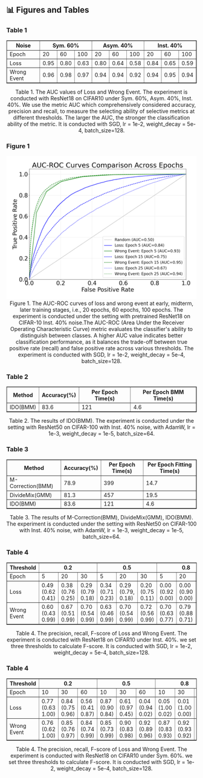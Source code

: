 ## 📊 Figures and Tables

### Table 1

<table border="1" cellspacing="0" cellpadding="5">
  <thead>
    <tr>
      <th rowspan="2">Noise</th>
      <th colspan="3">Sym. 60%</th>
      <th colspan="3">Asym. 40%</th>
      <th colspan="3">Inst. 40%</th>
    </tr>
  </thead>
  <tbody>
    <tr>
      <td>Epoch</td>
      <td>20</td>
      <td>60</td>
      <td>100</td>
      <td>20</td>
      <td>60</td>
      <td>100</td>
      <td>20</td>
      <td>60</td>
      <td>100</td>
    </tr>
    <tr>
      <td>Loss</td>
      <td>0.95</td>
      <td>0.80</td>
      <td>0.63</td>
      <td>0.80</td>
      <td>0.64</td>
      <td>0.58</td>
      <td>0.84</td>
      <td>0.65</td>
      <td>0.59</td>
    </tr>
    <tr>
      <td>Wrong Event</td>
      <td>0.96</td>
      <td>0.98</td>
      <td>0.97</td>
      <td>0.94</td>
      <td>0.94</td>
      <td>0.92</td>
      <td>0.94</td>
      <td>0.95</td>
      <td>0.94</td>
    </tr>
  </tbody>
</table>

<center>Table 1. The AUC values of Loss and Wrong Event. The experiment is conducted with ResNet18 on CIFAR10 under Sym. 60%, Asym. 40%, Inst. 40%. We use the metric AUC which comprehensively considered accuracy, precision and recall, to measure the selecting ability of selective metrics at different thresholds. The larger the AUC, the stronger the classification ability of the metric. It is conducted with SGD, lr = 1e-2, weight_decay = 5e-4, batch_size=128.</center>

### Figure 1

<div>			
    <center>	
    <img src="17a4b0b404a128900588cefbb1cee18.png"
         alt=""
         style=""/>
    <br>		
    Figure 1. The AUC-ROC curves of loss and wrong event at early, midterm, later training stages, i.e., 20 epochs, 60 epochs, 100 epochs. The experiment is conducted under the setting with pretrained ResNet18 on CIFAR-10 Inst. 40% noise.The AUC-ROC (Area Under the Receiver Operating Characteristic Curve) metric evaluates the classifier's ability to distinguish between classes. A higher AUC value indicates better classification performance, as it balances the trade-off between true positive rate (recall) and false positive rate across various thresholds. The experiment is conducted with SGD, lr = 1e-2, weight_decay = 5e-4, batch_size=128.
    </center>
</div>

### Table 2

<table border="1" cellspacing="0" cellpadding="5">
  <thead>
    <tr>
      <th>Method</th>
      <th>Accuracy(%)</th>
      <th>Per Epoch Time(s)</th>
      <th>Per Epoch BMM Time(s)</th>
    </tr>
  </thead>
  <tbody>
    <tr>
      <td>IDO(BMM)</td>
      <td>83.6</td>
      <td>121</td>
      <td>4.6</td>
    </tr>
  </tbody>
</table>

<center>Table 2. The results of IDO(BMM). The experiment is conducted under the setting with ResNet50 on CIFAR-100 with Inst. 40% noise, with AdamW, lr = 1e-3, weight_decay = 1e-5, batch_size=64. </center>

### Table 3

<table border="1" cellspacing="0" cellpadding="5">
  <thead>
    <tr>
      <th>Method</th>
      <th>Accuracy(%)</th>
      <th>Per Epoch Time(s)</th>
      <th>Per Epoch Fitting Time(s)</th>
    </tr>
  </thead>
  <tbody>
    <tr>
      <td>M-Correction(BMM)</td>
      <td>78.9</td>
      <td>399</td>
      <td>14.7</td>
    </tr>
    <tr>
      <td>DivideMix(GMM)</td>
      <td>81.3</td>
      <td>457</td>
      <td>19.5</td>
    </tr>
    <tr>
      <td>IDO(BMM)</td>
      <td>83.6</td>
      <td>121</td>
      <td>4.6</td>
    </tr>
  </tbody>
</table>

<center>Table 3. The results of M-Correction(BMM), DivideMix(GMM), IDO(BMM). The experiment is conducted under the setting with ResNet50 on CIFAR-100 with Inst. 40% noise, with AdamW, lr = 1e-3, weight_decay = 1e-5, batch_size=64. </center>


### Table 4

<table border="1" cellspacing="0" cellpadding="5">
  <thead>
    <tr>
      <th rowspan="2">Threshold</th>
      <th colspan="3">0.2</th>
      <th colspan="3">0.5</th>
      <th colspan="3">0.8</th>
    </tr>
  </thead>
  <tbody>
    <tr>
      <td>Epoch</td>
      <td>5</td>
      <td>20</td>
      <td>30</td>
      <td>5</td>
      <td>20</td>
      <td>30</td>
      <td>5</td>
      <td>20</td>
      <td>30</td>
    </tr>
    <tr>
      <td>Loss</td>
      <td>0.49<br>(0.62 0.41)</td>
      <td>0.38<br>(0.76 0.25)</td>
      <td>0.29<br>(0.79 0.18)</td>
      <td>0.34<br>(0.71 0.23)</td>
      <td>0.29<br>(0.79, 0.18)</td>
      <td>0.20<br>(0.75 0.11)</td>
      <td>0.00<br>(0.92 0.00)</td>
      <td>0.00<br>(0.90 0.00)</td>
      <td>0.00<br>(0.60 0.00)</td>
    </tr>
    <tr>
      <td>Wrong Event</td>
      <td>0.60<br>(0.43 0.99)</td>
      <td>0.67<br>(0.51 0.99)</td>
      <td>0.70<br>(0.54 0.99)</td>
      <td>0.63<br>(0.46 0.99)</td>
      <td>0.70<br>(0.54 0.99)</td>
      <td>0.72<br>(0.56 0.99)</td>
      <td>0.70<br>(0.63 0.77)</td>
      <td>0.79<br>(0.88 0.71)</td>
      <td>0.76<br>(0.93 0.65)</td>
    </tr>
  </tbody>
</table>

<center>Table 4. The precision, recall, F-score of Loss and Wrong Event. The experiment is conducted with ResNet18 on CIFAR10 under Inst. 40%. we set three thresholds to calculate F-score. It is conducted with SGD, lr = 1e-2, weight_decay = 5e-4, batch_size=128. </center>

### Table 4

<table border="1" cellspacing="0" cellpadding="5">
  <thead>
    <tr>
      <th rowspan="2">Threshold</th>
      <th colspan="3">0.2</th>
      <th colspan="3">0.5</th>
      <th colspan="3">0.8</th>
    </tr>
  </thead>
  <tbody>
    <tr>
      <td>Epoch</td>
      <td>10</td>
      <td>30</td>
      <td>60</td>
      <td>10</td>
      <td>30</td>
      <td>60</td>
      <td>10</td>
      <td>30</td>
      <td>60</td>
    </tr>
    <tr>
      <td>Loss</td>
      <td>0.77<br>(0.63 1.00)</td>
      <td>0.84<br>(0.75 0.96)</td>
      <td>0.56<br>(0.41 0.87)</td>
      <td>0.87<br>(0.90 0.84)</td>
      <td>0.61<br>(0.97 0.45)</td>
      <td>0.04<br>(0.94 0.02)</td>
      <td>0.05<br>(1.00 0.02)</td>
      <td>0.01<br>(1.00 0.00)</td>
      <td>0.00<br>(1.00 0.00)</td>
    </tr>
    <tr>
      <td>Wrong Event</td>
      <td>0.76<br>(0.62 1.00)</td>
      <td>0.85<br>(0.76 0.97)</td>
      <td>0.84<br>(0.74 0.99)</td>
      <td>0.85<br>(0.73 0.99)</td>
      <td>0.90<br>(0.83 0.98)</td>
      <td>0.92<br>(0.89 0.96)</td>
      <td>0.87<br>(0.83 0.93)</td>
      <td>0.92<br>(0.93 0.92)</td>
      <td>0.88<br>(0.97 0.81)</td>
    </tr>
  </tbody>
</table>

<center>Table 4. The precision, recall, F-score of Loss and Wrong Event. The experiment is conducted with ResNet18 on CIFAR10 under Sym. 60%. we set three thresholds to calculate F-score. It is conducted with SGD, lr = 1e-2, weight_decay = 5e-4, batch_size=128. </center>
